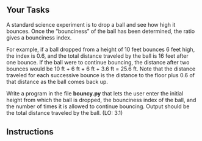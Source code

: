 ## Your Tasks

A standard science experiment is to drop a ball and see how high it bounces. Once the “bounciness” of the ball has been determined, the ratio gives a bounciness index.

For example, if a ball dropped from a height of 10 feet bounces 6 feet high, the index is 0.6, and the total distance traveled by the ball is 16 feet after one bounce. If the ball were to continue bouncing, the distance after two bounces would be 10 ft + 6 ft + 6 ft + 3.6 ft = 25.6 ft. Note that the distance traveled for each successive bounce is the distance to the floor plus 0.6 of that distance as the ball comes back up.

Write a program in the file **bouncy.py** that lets the user enter the initial height from which the ball is dropped, the bounciness index of the ball, and the number of times it is allowed to continue bouncing. Output should be the total distance traveled by the ball. (LO: 3.1)

## Instructions
